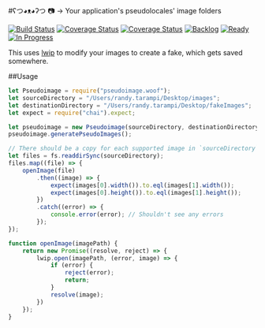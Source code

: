 #ʕつ◕ᴥ◕ʔつ 📷 → Your application's pseudolocales' image folders

[![Build Status](https://travis-ci.org/randytarampi/pseudoimage.woof.svg?branch=master)](https://travis-ci.org/randytarampi/pseudoimage.woof) [![Coverage Status](https://coveralls.io/repos/github/randytarampi/pseudoimage.woof/badge.svg?branch=master)](https://coveralls.io/github/randytarampi/pseudoimage.woof?branch=master) [![Coverage Status](https://david-dm.org/randytarampi/pseudoimage.woof.svg)](https://david-dm.org/randytarampi/pseudoimage.woof.svg) [![Backlog](https://badge.waffle.io/randytarampi/pseudoimage.woof.svg?label=Backlog&title=Backlog)](http://waffle.io/randytarampi/pseudoimage.woof) [![Ready](https://badge.waffle.io/randytarampi/pseudoimage.woof.svg?label=Ready&title=Ready)](http://waffle.io/randytarampi/pseudoimage.woof) [![In Progress](https://badge.waffle.io/randytarampi/pseudoimage.woof.svg?label=In%20Progress&title=In%20Progress)](http://waffle.io/randytarampi/pseudoimage.woof)

This uses [lwip](https://github.com/EyalAr/lwip) to modify your images to create a fake, which gets saved somewhere.

##Usage

```javascript
let Pseudoimage = require("pseudoimage.woof");
let sourceDirectory = "/Users/randy.tarampi/Desktop/images";
let destinationDirectory = "/Users/randy.tarampi/Desktop/fakeImages";
let expect = require("chai").expect;

let pseudoimage = new Pseudoimage(sourceDirectory, destinationDirectory);
pseudoimage.generatePseudoImages();

// There should be a copy for each supported image in `sourceDirectory` in `destinationDirectory`
let files = fs.readdirSync(sourceDirectory);
files.map((file) => {
	openImage(file)
		.then((image) => {
			expect(images[0].width()).to.eql(images[1].width());
			expect(images[0].height()).to.eql(images[1].height());
		})
		.catch((error) => {
			console.error(error); // Shouldn't see any errors
		});
});

function openImage(imagePath) {
	return new Promise((resolve, reject) => {
		lwip.open(imagePath, (error, image) => {
			if (error) {
				reject(error);
				return;
			}
			resolve(image);
		})
	});
}
```
